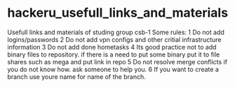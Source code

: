 # hackeru_usefull_links_and_materials
Usefull links and materials of studing group csb-1
Some rules:
  1 Do not add logins/passwords
  2 Do not add vpn configs and other critial infrastructure information
  3 Do not add done hometasks
  4 Its good practice not to add binary files to repository. if there is a need to put some binary put it to file shares such as mega and put link in repo
  5 Do not resolve merge conflicts if you do not know how. ask someone to help you.
  6 If you want to create a branch use youre name for name of the branch.
